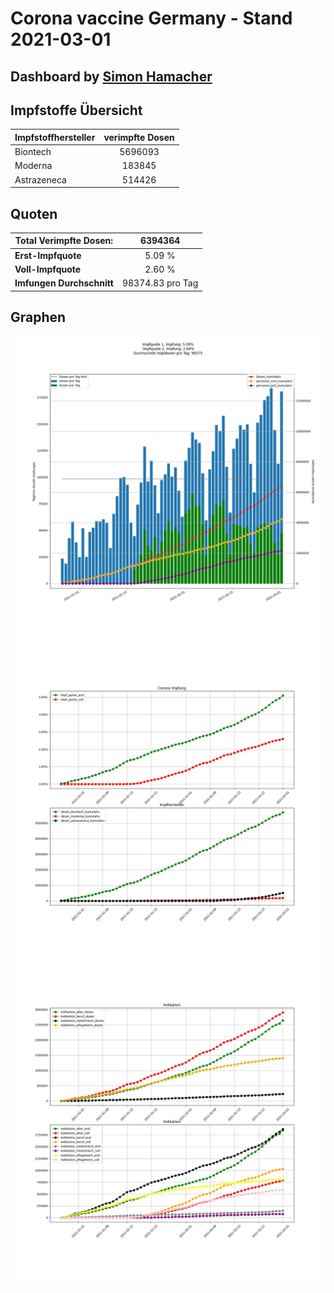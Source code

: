 # Corona vaccine Germany - Stand 2021-03-01
## Dashboard by [Simon Hamacher](https://www.shamacher.eu)
## Impfstoffe Übersicht
**Impfstoffhersteller** | **verimpfte Dosen**
-------- | :--------:
Biontech | 5696093
Moderna | 183845
Astrazeneca | 514426


## Quoten
**Total Verimpfte Dosen:** | 6394364
-------- | :--------:
**Erst-Impfquote** | 5.09 %
**Voll-Impfquote** | 2.60 %
**Imfungen Durchschnitt** | 98374.83 pro Tag
## Graphen
<img src="Impfungen-Corona-01.jpg" alt="Corona-1" title="optionaler Titel" />
<img src="Impfungen-Corona-02.jpg" alt="Corona-2" title="optionaler Titel" />
<img src="Impfungen-Corona-03.jpg" alt="Corona-3" title="optionaler Titel" />


